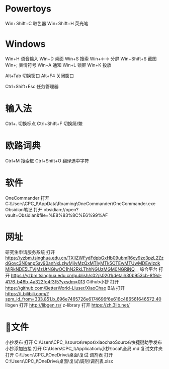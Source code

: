 # Powertoys

Win+Shift+C 取色器
Win+Shift+H 荧光笔

# Windows

Win+H 语音输入
Win+D 桌面
Win+S 搜索
Win+←→ 分屏
Win+Shift+S 截图
Win+; 表情符号
Win+A 通知
Win+L 锁屏
Win+K 投放

Alt+Tab 切换窗口
Alt+F4 关闭窗口

Ctrl+Shift+Esc 任务管理器

# 输入法
Ctrl+. 切换标点
Ctrl+Shift+F 切换简/繁


# 欧路词典

Ctrl+M 搜索框
Ctrl+Shift+O 翻译选中字符

# 软件
OneCommander 打开 C:\Users\CPC_l\AppData\Roaming\OneCommander\OneCommander.exe
Obsidian笔记 打开 obsidian://open?vault=Obsidian&file=%E8%83%8C%E6%99%AF


# 网址
研究生申请服务系统 打开 https://yzbm.tsinghua.edu.cn/TXlIZWFydFdpbGxHb09ubmR6cy9zc3pzL2ZzdGovc3N0anp5ay90anNxLzIwMjIvMzQxMTIyMTk5OTEwMTUwMDEwIzdkMjRkNDE5LTVjMzUtNGIwOC1hN2RkLThhNGUzMGM0NGRiNQ__
综合平台 打开 https://yzbm.tsinghua.edu.cn/publish/s02/s0201/detail/30b953cb-8f9d-4176-b46b-4a322fe4f3f5?yxsdm=013
Github小抄 打开 https://github.com/BetterWorld-Liuser/XiaoChao
B站 打开 https://t.bilibili.com/?spm_id_from=333.851.b_696e7465726e6174696f6e616c486561646572.40
libgen 打开 http://libgen.rs/
z-library 打开 https://zh.3lib.net/



# 📄文件
小抄发布 打开 C:\Users\CPC_l\source\repos\xiaochaoSource\快捷键助手发布
小抄添加链接 打开 C:\Users\CPC_l\Application\小抄\local\全局.md
复试文件夹 打开 C:\Users\CPC_l\OneDrive\桌面\复试
调剂表 打开 C:\Users\CPC_l\OneDrive\桌面\复试\调剂\调剂表.xlsx

